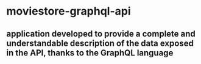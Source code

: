 # moviestore-graphql-api

## application developed to provide a complete and understandable description of the data exposed in the API, thanks to the GraphQL language
